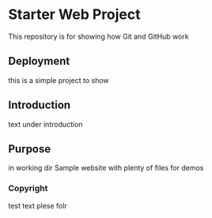 # Starter Web Project

This repository is for showing how Git and GitHub work
## Deployment
this is a simple project to show
## Introduction
text under introduction 
## Purpose
in working dir
Sample website with plenty of files for demos
### Copyright
 test text
 plese folr